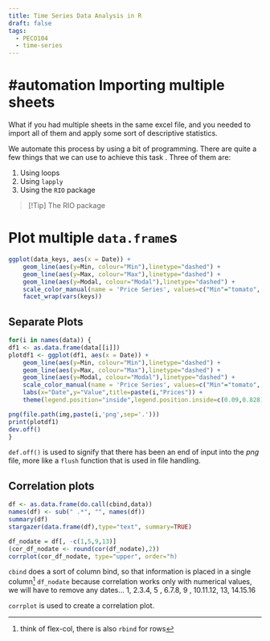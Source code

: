 ```yaml
---
title: Time Series Data Analysis in R
draft: false
tags:
  - PECO104
  - time-series
---
```

# #automation Importing multiple sheets

What if you had multiple sheets in the same excel file, and you needed to import all of them and apply some sort of descriptive statistics.

We automate this process by using a bit of programming. There are quite a few things that we can use to achieve this task . Three of them are:

1. Using loops
2. Using `lapply`
3. Using the `RIO` package

> [!Tip] The RIO package

# Plot multiple `data.frame`s


``` r title="main.r" {2,5,7}
ggplot(data_keys, aes(x = Date)) +
	geom_line(aes(y=Min, colour="Min"),linetype="dashed") +
	geom_line(aes(y=Max, colour="Max"),linetype="dashed") +
	geom_line(aes(y=Modal, colour="Modal"),linetype="dashed") +
	scale_color_manual(name = 'Price Series', values=c("Min"="tomato", "Max"="royalblue", "Modal"="black")) + 
	facet_wrap(vars(keys))
```

## Separate Plots

``` r title="separate.r" {13}
for(i in names(data)) {
df1 <- as.data.frame(data[[i]])
plotdf1 <- ggplot(df1, aes(x = Date)) +
	geom_line(aes(y=Min, colour="Min"),linetype="dashed") +
	geom_line(aes(y=Max, colour="Max"),linetype="dashed") +
	geom_line(aes(y=Modal, colour="Modal"),linetype="dashed") +
	scale_color_manual(name = 'Price Series', values=c("Min"="tomato", "Max"="royalblue", "Modal"="black")) + 
	labs(x="Date",y="Value",title=paste(i,"Prices")) +
	theme(legend.position="inside",legend.position.inside=c(0.09,0.828))

png(file.path(img,paste(i,'png',sep='.')))
print(plotdf1)
dev.off()
}
```

`def.off()` is used to signify that there has been an end of input into the *png* file, more like a `flush` function that is used in file handling.

## Correlation plots

```r title="combine.r" {6,8}
df <- as.data.frame(do.call(cbind,data))
names(df) <- sub(" .*", "", names(df))
summary(df)
stargazer(data.frame(df),type="text", summary=TRUE)

df_nodate = df[, -c(1,5,9,13)]
(cor_df_nodate <- round(cor(df_nodate),2))
corrplot(cor_df_nodate, type="upper", order="h)
```

`cbind` does a sort of column bind, so that information is placed in a single column[^1]
`df_nodate` because correlation works only with numerical values, we will have to remove any dates... 1, 2.3.4, 5 , 6.7.8, 9 , 10.11.12, 13, 14.15.16

`corrplot` is used to create a correlation plot.

[^1]:think of flex-col, there is also `rbind` for rows